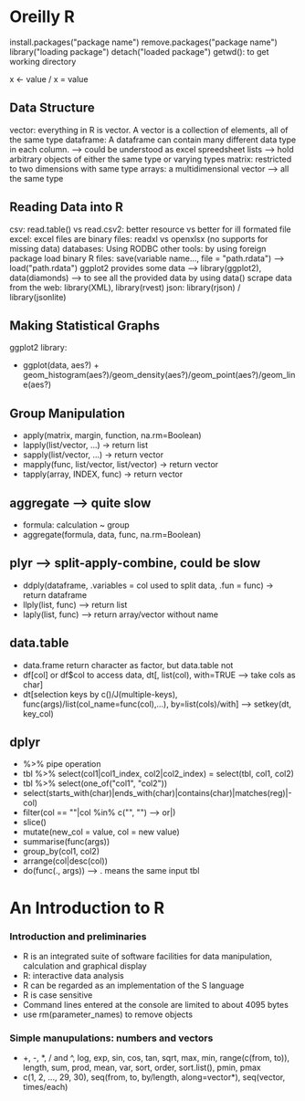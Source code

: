# Oreilly R

install.packages("package name")
remove.packages("package name")
library("loading package")
detach("loaded package")
getwd(): to get working directory

x <- value / x = value

## Data Structure

vector: everything in R is vector. A vector is a collection of elements, all of the same type
dataframe: A dataframe can contain many different data type in each column. --> could be understood as excel spreedsheet
lists --> hold arbitrary objects of either the same type or varying types
matrix: restricted to two dimensions with same type
arrays: a multidimensional vector --> all the same type

## Reading Data into R

csv: read.table() vs read.csv2: better resource vs better for ill formated file
excel: excel files are binary files: readxl vs openxlsx (no supports for missing data)
databases: Using RODBC
other tools: by using foreign package
load binary R files: save(variable name..., file = "path.rdata") --> load("path.rdata")
ggplot2 provides some data --> library(ggplot2), data(diamonds) --> to see all the provided data by using data()
scrape data from the web: library(XML), library(rvest)
json: library(rjson) / library(jsonlite)

## Making Statistical Graphs

ggplot2 library:

- ggplot(data, aes?) + geom_histogram(aes?)/geom_density(aes?)/geom_point(aes?)/geom_line(aes?)

## Group Manipulation

- apply(matrix, margin, function, na.rm=Boolean)
- lapply(list/vector, ...) -> return list
- sapply(list/vector, ...) -> return vector
- mapply(func, list/vector, list/vector) -> return vector
- tapply(array, INDEX, func) -> return vector

## aggregate --> quite slow

- formula: calculation ~ group
- aggregate(formula, data, func, na.rm=Boolean)

## plyr --> split-apply-combine, could be slow

- ddply(dataframe, .variables = col used to split data, .fun = func) -> return dataframe
- llply(list, func) --> return list
- laply(list, func) --> return array/vector without name

## data.table

- data.frame return character as factor, but data.table not
- df[col] or df$col to access data, dt[, list(col), with=TRUE --> take cols as char]
- dt[selection keys by c()/J(multiple-keys), func(args)/list(col_name=func(col),...), by=list(cols)/with] --> setkey(dt, key_col)

## dplyr

- %>% pipe operation
- tbl %>% select(col1|col1_index, col2|col2_index) = select(tbl, col1, col2)
- tbl %>% select(one_of("col1", "col2"))
- select(starts_with(char)|ends_with(char)|contains(char)|matches(reg)|-col)
- filter(col == ""|col %in% c("", "") --> or|)
- slice()
- mutate(new_col = value, col = new value)
- summarise(func(args))
- group_by(col1, col2)
- arrange(col|desc(col))
- do(func(., args)) --> . means the same input tbl

# An Introduction to R

### Introduction and preliminaries

- R is an integrated suite of software facilities for data manipulation, calculation and graphical display
- R: interactive data analysis
- R can be regarded as an implementation of the S language
- R is case sensitive
- Command lines entered at the console are limited to about 4095 bytes
- use rm(parameter_names) to remove objects

### Simple manupulations: numbers and vectors

- +, -, \*, / and ^, log, exp, sin, cos, tan, sqrt, max, min, range(c(from, to)), length, sum, prod, mean, var, sort, order, sort.list(), pmin, pmax
- c(1, 2, ..., 29, 30), seq(from, to, by/length, along=vector\*), seq(vector, times/each)
